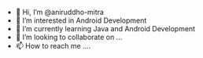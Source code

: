 - 👋 Hi, I’m @aniruddho-mitra
- 👀 I’m interested in Android Development
- 🌱 I’m currently learning Java and Android Development
- 💞️ I’m looking to collaborate on ...
- 📫 How to reach me ....

<!---
aniruddho-mitra/aniruddho-mitra is a ✨ special ✨ repository because its `README.md` (this file) appears on your GitHub profile.
You can click the Preview link to take a look at your changes.
--->
